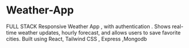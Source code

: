 # Weather-App
FULL  STACK  Responsive Weather App ,  with  authentication . Shows real-time weather updates, hourly forecast, and allows users to save favorite cities. Built using React, Tailwind CSS , Express ,Mongodb
